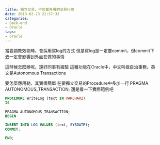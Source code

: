 ```yaml
---
title: 獨立交易，不影響外層的交易行為
date: 2013-02-23 22:57:33
categories:
- Back-end
- Oracle
tags:
- oracle
---
```

當要調教效能時，會採用寫log的方式
但是寫log是一定要commit，但commit下去一定會影響到外面在做的事情

這時候怎麼辦呢，還好同事有經驗
這種功能在Oracle中，中文叫做自治事務，英文是Autonomous Transactions

要怎麼應用勒，其實很簡單
在要獨立交易的Procedure中多加一行 PRAGMA AUTONOMOUS_TRANSACTION;
還是看一下實際範例吧

``` sql
PROCEDURE WriteLog (text IN VARCHAR2)
IS
 
PRAGMA AUTONOMOUS_TRANSACTION;
BEGIN

INSERT INTO LOG VALUES (text, SYSDATE);
COMMIT;

END;
```